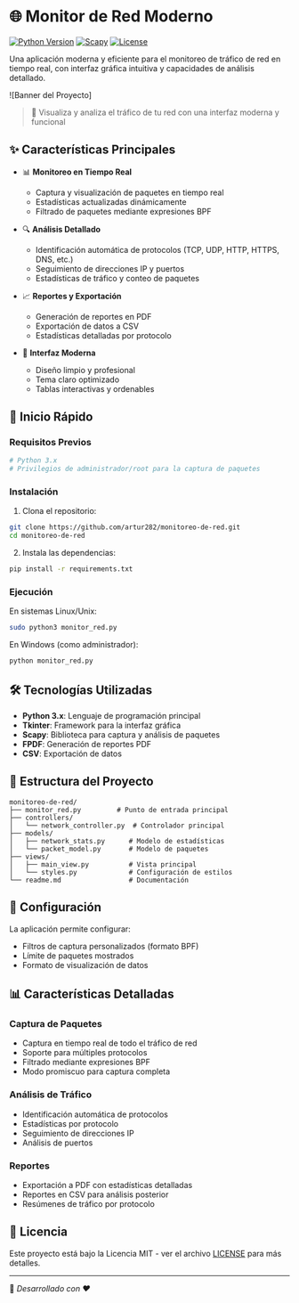 # 🌐 Monitor de Red Moderno

[![Python Version](https://img.shields.io/badge/python-3.x-blue.svg)](https://www.python.org/downloads/)
[![Scapy](https://img.shields.io/badge/scapy-latest-green.svg)](https://scapy.net/)
[![License](https://img.shields.io/badge/license-MIT-blue.svg)](LICENSE)

Una aplicación moderna y eficiente para el monitoreo de tráfico de red en tiempo real, con interfaz gráfica intuitiva y capacidades de análisis detallado.

![Banner del Proyecto]

> 🚀 Visualiza y analiza el tráfico de tu red con una interfaz moderna y funcional

## ✨ Características Principales

- 📊 **Monitoreo en Tiempo Real**

  - Captura y visualización de paquetes en tiempo real
  - Estadísticas actualizadas dinámicamente
  - Filtrado de paquetes mediante expresiones BPF

- 🔍 **Análisis Detallado**

  - Identificación automática de protocolos (TCP, UDP, HTTP, HTTPS, DNS, etc.)
  - Seguimiento de direcciones IP y puertos
  - Estadísticas de tráfico y conteo de paquetes

- 📈 **Reportes y Exportación**

  - Generación de reportes en PDF
  - Exportación de datos a CSV
  - Estadísticas detalladas por protocolo

- 🎨 **Interfaz Moderna**
  - Diseño limpio y profesional
  - Tema claro optimizado
  - Tablas interactivas y ordenables

## 🚀 Inicio Rápido

### Requisitos Previos

```bash
# Python 3.x
# Privilegios de administrador/root para la captura de paquetes
```

### Instalación

1. Clona el repositorio:

```bash
git clone https://github.com/artur282/monitoreo-de-red.git
cd monitoreo-de-red
```

2. Instala las dependencias:

```bash
pip install -r requirements.txt
```

### Ejecución

En sistemas Linux/Unix:

```bash
sudo python3 monitor_red.py
```

En Windows (como administrador):

```bash
python monitor_red.py
```

## 🛠️ Tecnologías Utilizadas

- **Python 3.x**: Lenguaje de programación principal
- **Tkinter**: Framework para la interfaz gráfica
- **Scapy**: Biblioteca para captura y análisis de paquetes
- **FPDF**: Generación de reportes PDF
- **CSV**: Exportación de datos

## 📖 Estructura del Proyecto

```
monitoreo-de-red/
├── monitor_red.py         # Punto de entrada principal
├── controllers/
│   └── network_controller.py  # Controlador principal
├── models/
│   ├── network_stats.py      # Modelo de estadísticas
│   └── packet_model.py       # Modelo de paquetes
├── views/
│   ├── main_view.py          # Vista principal
│   └── styles.py             # Configuración de estilos
└── readme.md                 # Documentación
```

## 🔧 Configuración

La aplicación permite configurar:

- Filtros de captura personalizados (formato BPF)
- Límite de paquetes mostrados
- Formato de visualización de datos

## 📊 Características Detalladas

### Captura de Paquetes

- Captura en tiempo real de todo el tráfico de red
- Soporte para múltiples protocolos
- Filtrado mediante expresiones BPF
- Modo promiscuo para captura completa

### Análisis de Tráfico

- Identificación automática de protocolos
- Estadísticas por protocolo
- Seguimiento de direcciones IP
- Análisis de puertos

### Reportes

- Exportación a PDF con estadísticas detalladas
- Reportes en CSV para análisis posterior
- Resúmenes de tráfico por protocolo

## 📝 Licencia

Este proyecto está bajo la Licencia MIT - ver el archivo [LICENSE](LICENSE) para más detalles.

---

📌 _Desarrollado con ❤️_

